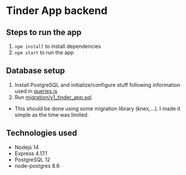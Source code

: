 # Tinder App backend

## Steps to run the app
1. `npm install` to install dependencies
2. `npm start` to run the app

## Database setup
1. Install PostgreSQL and initialize/configure stuff following information used in [queries.js](queries.js) 
2. Run [migration/v1_tinder_app.sql](migration/v1_tinder_app.sql)
- This should be done using some migration library (knex,...). I made it simple as the time was limited.

## Technologies used
- Nodejs 14
- Express 4.17.1
- PostgreSQL 12
- node-postgres 8.6
